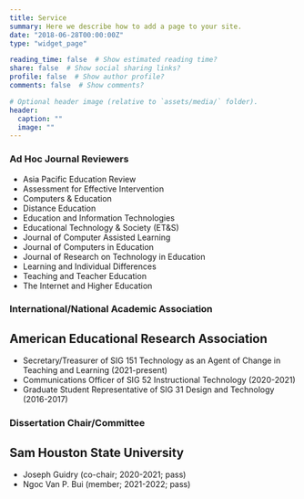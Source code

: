```yaml
---
title: Service
summary: Here we describe how to add a page to your site.
date: "2018-06-28T00:00:00Z"
type: "widget_page" 

reading_time: false  # Show estimated reading time?
share: false  # Show social sharing links?
profile: false  # Show author profile?
comments: false  # Show comments?

# Optional header image (relative to `assets/media/` folder).
header:
  caption: ""
  image: ""
---
```

### __Ad Hoc Journal Reviewers__  
* Asia Pacific Education Review
* Assessment for Effective Intervention
* Computers & Education
* Distance Education
* Education and Information Technologies
* Educational Technology & Society (ET&S)
* Journal of Computer Assisted Learning
* Journal of Computers in Education
* Journal of Research on Technology in Education
* Learning and Individual Differences
* Teaching and Teacher Education              
* The Internet and Higher Education
### __International/National Academic Association__  
## American Educational Research Association
* Secretary/Treasurer of SIG 151 Technology as an Agent of Change in Teaching and Learning (2021-present)
* Communications Officer of SIG 52 Instructional Technology (2020-2021)
* Graduate Student Representative of SIG 31 Design and Technology (2016-2017)
### __Dissertation Chair/Committee__  
## Sam Houston State University
* Joseph Guidry (co-chair; 2020-2021; pass)
* Ngoc Van P. Bui (member; 2021-2022; pass)